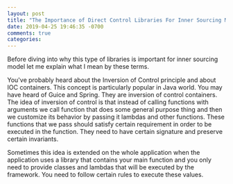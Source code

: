 ```yaml
---
layout: post
title: "The Importance of Direct Control Libraries For Inner Sourcing Model"
date: 2019-04-25 19:46:35 -0700
comments: true
categories: 
---
```


Before diving into why this type of libraries is important for inner sourcing model
let me explain what I mean by these terms.

You've probably heard about the Inversion of Control principle and about IOC containers.
This concept is particularly popular in Java world. You may have heard of Guice and Spring.
They are inversion of control containers.
The idea of inversion of control is that instead of calling functions with arguments we call function that does some general purpose
thing and then we customize its behavior by passing it lambdas and other functions.
These functions that we pass should satisfy certain requirement in order to be executed
in the function. They need to have certain signature and preserve certain invariants.

Sometimes this idea is extended on the whole application when the application uses
a library that contains your main function and you only need to provide classes and
lambdas that will be executed by the framework. You need to follow certain rules
to execute these values.
